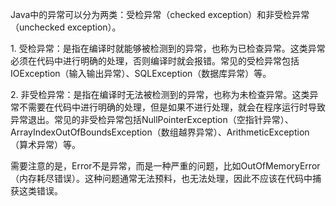 Java中的异常可以分为两类：受检异常（checked exception）和非受检异常（unchecked exception）。  
  
1. 受检异常：是指在编译时就能够被检测到的异常，也称为已检查异常。这类异常必须在代码中进行明确的处理，否则编译时就会报错。常见的受检异常包括IOException（输入输出异常）、SQLException（数据库异常）等。  
  
2. 非受检异常：是指在编译时无法被检测到的异常，也称为未检查异常。这类异常不需要在代码中进行明确的处理，但是如果不进行处理，就会在程序运行时导致异常退出。常见的非受检异常包括NullPointerException（空指针异常）、ArrayIndexOutOfBoundsException（数组越界异常）、ArithmeticException（算术异常）等。  
  
需要注意的是，Error不是异常，而是一种严重的问题，比如OutOfMemoryError（内存耗尽错误）。这种问题通常无法预料，也无法处理，因此不应该在代码中捕获这类错误。